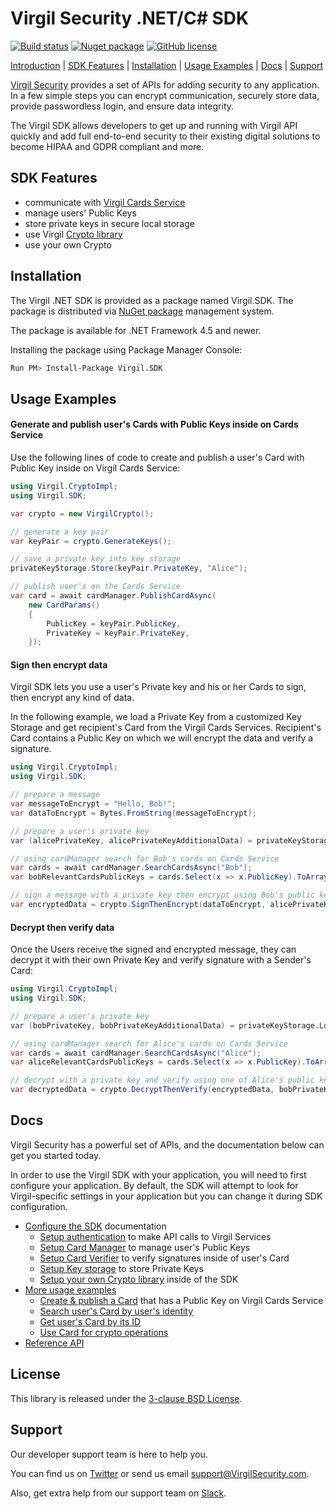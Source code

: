 # Virgil Security .NET/C# SDK
[![Build status](https://ci.appveyor.com/api/projects/status/kqs4lqw426gbpccm/branch/release?svg=true)](https://ci.appveyor.com/project/unlim-it/virgil-sdk-net/branch/release) [![Nuget package](https://img.shields.io/nuget/v/Virgil.SDK.svg)](https://www.nuget.org/packages/Virgil.SDK/)
[![GitHub license](https://img.shields.io/badge/license-BSD%203--Clause-blue.svg)](https://github.com/VirgilSecurity/virgil/blob/master/LICENSE)


[Introduction](#installation) | [SDK Features](#sdk-features) | [Installation](#installation) | [Usage Examples](#usage-examples) | [Docs](#docs) | [Support](#support)


[Virgil Security](https://virgilsecurity.com) provides a set of APIs for adding security to any application. In a few simple steps you can encrypt communication, securely store data, provide passwordless login, and ensure data integrity.

The Virgil SDK allows developers to get up and running with Virgil API quickly and add full end-to-end security to their existing digital solutions to become HIPAA and GDPR compliant and more.

## SDK Features
- communicate with [Virgil Cards Service][_cards_service]
- manage users' Public Keys
- store private keys in secure local storage
- use Virgil [Crypto library][_virgil_crypto]
- use your own Crypto



## Installation

The Virgil .NET SDK is provided as a package named Virgil.SDK. The package is distributed via [NuGet package](https://docs.microsoft.com/en-us/nuget/quickstart/use-a-package) management system.

The package is available for .NET Framework 4.5 and newer.

Installing the package using Package Manager Console:

```bash
Run PM> Install-Package Virgil.SDK
```

## Usage Examples

#### Generate and publish user's Cards with Public Keys inside on Cards Service
Use the following lines of code to create and publish a user's Card with Public Key inside on Virgil Cards Service:

```cs
using Virgil.CryptoImpl;
using Virgil.SDK;

var crypto = new VirgilCrypto();

// generate a key pair
var keyPair = crypto.GenerateKeys();

// save a private key into key storage
privateKeyStorage.Store(keyPair.PrivateKey, "Alice");

// publish user's on the Cards Service
var card = await cardManager.PublishCardAsync(
	new CardParams()
	{
	    PublicKey = keyPair.PublicKey,
	    PrivateKey = keyPair.PrivateKey,
	});
```

#### Sign then encrypt data

Virgil SDK lets you use a user's Private key and his or her Cards to sign, then encrypt any kind of data.

In the following example, we load a Private Key from a customized Key Storage and get recipient's Card from the Virgil Cards Services. Recipient's Card contains a Public Key on which we will encrypt the data and verify a signature.

```cs
using Virgil.CryptoImpl;
using Virgil.SDK;

// prepare a message
var messageToEncrypt = "Hello, Bob!";
var dataToEncrypt = Bytes.FromString(messageToEncrypt);

// prepare a user's private key
var (alicePrivateKey, alicePrivateKeyAdditionalData) = privateKeyStorage.Load("Alice");

// using cardManager search for Bob's cards on Cards Service
var cards = await cardManager.SearchCardsAsync("Bob");
var bobRelevantCardsPublicKeys = cards.Select(x => x.PublicKey).ToArray();

// sign a message with a private key then encrypt using Bob's public keys
var encryptedData = crypto.SignThenEncrypt(dataToEncrypt, alicePrivateKey, bobRelevantCardsPublicKeys);
```

#### Decrypt then verify data
Once the Users receive the signed and encrypted message, they can decrypt it with their own Private Key and verify signature with a Sender's Card:

```cs
using Virgil.CryptoImpl;
using Virgil.SDK;

// prepare a user's private key
var (bobPrivateKey, bobPrivateKeyAdditionalData) = privateKeyStorage.Load("Bob");

// using cardManager search for Alice's cards on Cards Service
var cards = await cardManager.SearchCardsAsync("Alice");
var aliceRelevantCardsPublicKeys = cards.Select(x => x.PublicKey).ToArray();

// decrypt with a private key and verify using one of Alice's public keys
var decryptedData = crypto.DecryptThenVerify(encryptedData, bobPrivateKey, aliceRelevantCardsPublicKeys);
```

## Docs
Virgil Security has a powerful set of APIs, and the documentation below can get you started today.

In order to use the Virgil SDK with your application, you will need to first configure your application. By default, the SDK will attempt to look for Virgil-specific settings in your application but you can change it during SDK configuration.

* [Configure the SDK][_configure_sdk] documentation
  * [Setup authentication][_setup_authentication] to make API calls to Virgil Services
  * [Setup Card Manager][_card_manager] to manage user's Public Keys
  * [Setup Card Verifier][_card_verifier] to verify signatures inside of user's Card
  * [Setup Key storage][_key_storage] to store Private Keys
  * [Setup your own Crypto library][_own_crypto] inside of the SDK
* [More usage examples][_more_examples]
  * [Create & publish a Card][_create_card] that has a Public Key on Virgil Cards Service
  * [Search user's Card by user's identity][_search_card]
  * [Get user's Card by its ID][_get_card]
  * [Use Card for crypto operations][_use_card]
* [Reference API][_reference_api]


## License

This library is released under the [3-clause BSD License](LICENSE.md).

## Support
Our developer support team is here to help you.

You can find us on [Twitter](https://twitter.com/VirgilSecurity) or send us email support@VirgilSecurity.com.

Also, get extra help from our support team on [Slack](https://join.slack.com/t/VirgilSecurity/shared_invite/enQtMjg4MDE4ODM3ODA4LTc2OWQwOTQ3YjNhNTQ0ZjJiZDc2NjkzYjYxNTI0YzhmNTY2ZDliMGJjYWQ5YmZiOGU5ZWEzNmJiMWZhYWVmYTM).

[_virgil_crypto]: https://github.com/VirgilSecurity/virgil-sdk-crypto-net
[_cards_service]: https://developer.virgilsecurity.com/docs/api-reference/card-service/v5
[_use_card]: https://developer.virgilsecurity.com/docs/cs/how-to/public-key-management/use-card-for-crypto-operation
[_get_card]: https://developer.virgilsecurity.com/docs/cs/how-to/public-key-management/get-card
[_search_card]: https://developer.virgilsecurity.com/docs/cs/how-to/public-key-management/search-card
[_create_card]: https://developer.virgilsecurity.com/docs/cs/how-to/public-key-management/create-card
[_own_crypto]: https://developer.virgilsecurity.com/docs/cs/how-to/setup/setup-own-crypto-library
[_key_storage]: https://developer.virgilsecurity.com/docs/cs/how-to/setup/setup-key-storage
[_card_verifier]: https://developer.virgilsecurity.com/docs/cs/how-to/setup/setup-card-verifier
[_card_manager]: https://developer.virgilsecurity.com/docs/cs/how-to/setup/setup-card-manager
[_setup_authentication]: https://developer.virgilsecurity.com/docs/cs/how-to/setup/setup-authentication
[_reference_api]: https://developer.virgilsecurity.com/docs/api-reference
[_configure_sdk]: https://developer.virgilsecurity.com/docs/how-to#sdk-configuration
[_more_examples]: https://developer.virgilsecurity.com/docs/how-to#public-key-management
